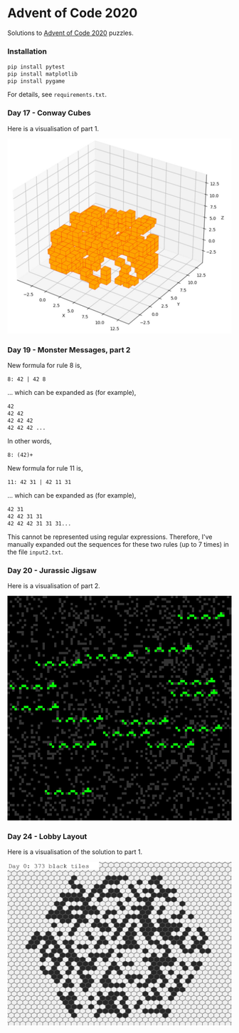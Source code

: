 # Advent of Code 2020
Solutions to [Advent of Code 2020](https://adventofcode.com/2020) puzzles.
### Installation
```
pip install pytest
pip install matplotlib
pip install pygame
```
For details, see `requirements.txt`.
### Day 17 - Conway Cubes
Here is a visualisation of part 1.

![alt text](https://github.com/johntelforduk/advent-of-code-2020/blob/main/17-conway-cubes/visualisation.jpg "Conway Cubes visualisation.")

### Day 19 - Monster Messages, part 2
New formula for rule 8 is, 
```
8: 42 | 42 8
```
... which can be expanded as (for example),
```
42
42 42
42 42 42
42 42 42 ...
```
In other words,
```
8: (42)+
```
New formula for rule 11 is,
```
11: 42 31 | 42 11 31
```
... which can be expanded as (for example),
```
42 31
42 42 31 31
42 42 42 31 31 31...
```
This cannot be represented using regular expressions. Therefore, I've manually expanded out the sequences for these two rules (up to 7 times) in the file `input2.txt`.
### Day 20 - Jurassic Jigsaw
Here is a visualisation of part 2.

![alt text](https://github.com/johntelforduk/advent-of-code-2020/blob/main/20-jurassic-jigsaw/screenshot.jpg "Jurassic Jigsaw visualisation.")

### Day 24 - Lobby Layout
Here is a visualisation of the solution to part 1.

![alt text](https://github.com/johntelforduk/advent-of-code-2020/blob/main/24-lobby-layout/screenshot_part1.jpg "Jurassic Jigsaw visualisation.")

